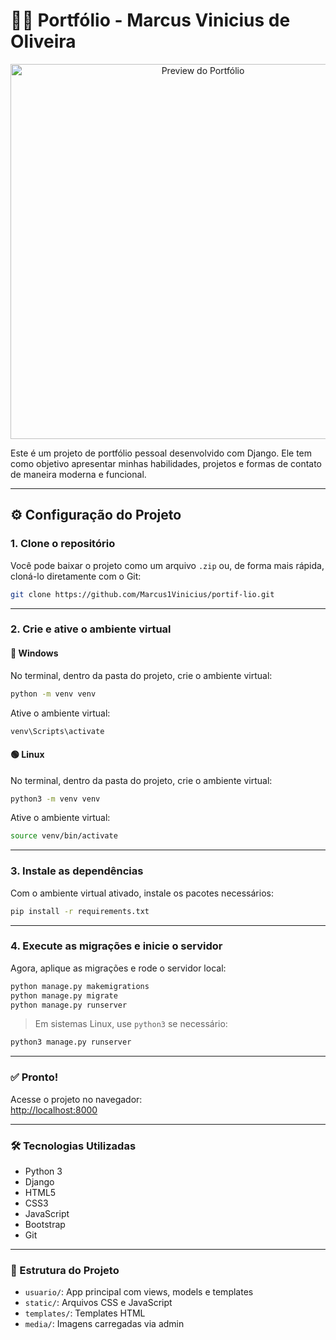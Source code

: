 
# 🧑‍💻 Portfólio - Marcus Vinicius de Oliveira

<p align="center">
  <img src="media/usuario/portfólio_IMG.png" alt="Preview do Portfólio" width="600">
</p>

Este é um projeto de portfólio pessoal desenvolvido com Django. Ele tem como objetivo apresentar minhas habilidades, projetos e formas de contato de maneira moderna e funcional.

---

## ⚙️ Configuração do Projeto

### 1. Clone o repositório

Você pode baixar o projeto como um arquivo `.zip` ou, de forma mais rápida, cloná-lo diretamente com o Git:

```bash
git clone https://github.com/Marcus1Vinicius/portif-lio.git
```

---

### 2. Crie e ative o ambiente virtual

#### 🔵 Windows

No terminal, dentro da pasta do projeto, crie o ambiente virtual:

```bash
python -m venv venv
```

Ative o ambiente virtual:

```bash
venv\Scripts\activate
```

#### 🟢 Linux

No terminal, dentro da pasta do projeto, crie o ambiente virtual:

```bash
python3 -m venv venv
```

Ative o ambiente virtual:

```bash
source venv/bin/activate
```

---

### 3. Instale as dependências

Com o ambiente virtual ativado, instale os pacotes necessários:

```bash
pip install -r requirements.txt
```

---

### 4. Execute as migrações e inicie o servidor

Agora, aplique as migrações e rode o servidor local:

```bash
python manage.py makemigrations
python manage.py migrate
python manage.py runserver
```

> Em sistemas Linux, use `python3` se necessário:

```bash
python3 manage.py runserver
```

---

### ✅ Pronto!

Acesse o projeto no navegador:  
[http://localhost:8000](http://localhost:8000)

---

### 🛠️ Tecnologias Utilizadas

- Python 3
- Django
- HTML5
- CSS3
- JavaScript
- Bootstrap
- Git

---

### 📂 Estrutura do Projeto

- `usuario/`: App principal com views, models e templates
- `static/`: Arquivos CSS e JavaScript
- `templates/`: Templates HTML
- `media/`: Imagens carregadas via admin



